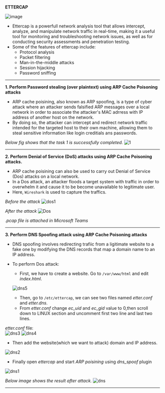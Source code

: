 **ETTERCAP**

![image](https://user-images.githubusercontent.com/116432525/227794953-a48576cb-4523-4c81-bd57-c2c7d8b16216.png)

  - Ettercap is a powerfull network analysis tool that allows intercept, analyze, and manipulate network traffic in real-time, making it a useful tool for monitoring and troubleshooting network issues, as well as for conducting security assessments and penetration testing.
  - Some of the features of ettercap include:
      - Protocol analysis
      - Packet filtering
      - Man-in-the-middle attacks
      - Session hijacking
      - Password sniffing

----------------------------------------------------------------------------------------------------------------------------------------
**1. Perform Password stealing (over plaintext) using ARP Cache Poisoning attacks**
  
  - ARP cache poisining, also known as ARP spoofing, is a type of cyber attack where an attacker sends falsified ARP messages over a local network in order to associate the attacker's MAC adrress with IP address of another host on the network.
  - By doing so, the attacker can intercept and redirect network traffic intended for the targeted host to their own machine, allowing them to steal sensitive information like login creditials ans passwords.

   *Below fig shows that the task 1 is successfully completed.*
 ![1](https://user-images.githubusercontent.com/116432525/227773443-d72d3699-135e-4f13-84fc-5bcadb8d6968.png)
 
--------------------------------------------------------------------------------------------------------------------------------------------------------------------------------------------------
**2. Perform Denial of Service (DoS) attacks using ARP Cache Poisoning attacks.**

  - ARP cache poisining can also be used to carry out Denial of Service (Dos) attacks on a local network.
  - In a Dos attack, an attacker floods a target system with traffic in order to overwhelm it and cause it to be become unavailable to legitimate user.
  - Here, `Wireshark` is used to capture the traffics.

*Before the attack*
![dos1](https://user-images.githubusercontent.com/116432525/227775055-c1bfdcd1-b0b1-4bd2-8414-55534e4c1895.png)

*After the attack*
![Dos](https://user-images.githubusercontent.com/116432525/227774915-3fbd99ad-02b3-4bba-b1c8-1b9c2c825670.png)

*.pcap file is attached in Microsoft Teams*

---------------------------------------------------------------------------------------------------------------------------------------------------------------------------------------------------
**3. Perform DNS Spoofing attack using ARP Cache Poisoning attacks**

  - DNS spoofing involves redirecting trafiic from a ligitimate website to a fake one by modifying the DNS records that map a domain name to an IP address.
  - To perform Dos attack:
       - First, we have to create a website. Go to `/var/www/html` and edit *index.html*.
        
       ![dns5](https://user-images.githubusercontent.com/116432525/227776186-023e72d5-dd87-4226-87dd-850c4e6aa56b.png)
        
       - Then, go to `/etc/ettercap`, we can see two files named *etter.conf* and *etter.dns*.
       - From *etter.conf* change *ec_uid* and *ec_gid* value to 0,then scroll down to LINUX section and uncomment first two line and last two lines.

 *etter.conf* file:  
![dns3](https://user-images.githubusercontent.com/116432525/227793674-9f93de86-1a1b-4fff-a6b7-87bf03478d3b.png) 
![dns4](https://user-images.githubusercontent.com/116432525/227793680-f1484ef7-57a1-4fba-ad7b-3515f253e3df.png)
       
   - Then add the website(which we want to attack) domain and IP address.

![dns2](https://user-images.githubusercontent.com/116432525/227793876-88fcc89b-8cf3-4140-8b7a-9f7daa184637.png)
        
   - Finally open *ettercap* and start *ARP poisining* using *dns_spoof* plugin

![dns1](https://user-images.githubusercontent.com/116432525/227793993-8388dc17-6cf9-430a-9725-4c532ec09963.png)

 *Below image shows the result after attack.*
![dns](https://user-images.githubusercontent.com/116432525/227794011-9127adbf-49c1-4cff-994e-1a5709cd4922.png)

--------------------------------------------------------------------------------------------------------------------------------------------------------
